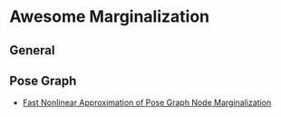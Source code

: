 # Awesome Marginalization

## General

## Pose Graph
- [Fast Nonlinear Approximation of Pose Graph Node Marginalization
](https://sites.cc.gatech.edu/~seick6/docs/PoseGraphSparsification.pdf)